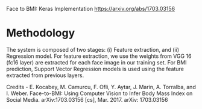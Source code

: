 Face to BMI: Keras Implementation https://arxiv.org/abs/1703.03156
# Methodology

The system is composed of two stages: (i) Feature extraction, and (ii) Regression model. For feature extraction, we use the weights from VGG 16 (fc16 layer) are extracted for each face image in our training set. For BMI prediction, Support Vector Regression models is used using the feature extracted from previous layers.

Credits - E. Kocabey, M. Camurcu, F. Ofli, Y. Aytar, J. Marin, A. Torralba, and I. Weber. Face-to-BMI: Using Computer Vision to Infer Body Mass Index on Social Media. arXiv:1703.03156 [cs], Mar. 2017. arXiv: 1703.03156
